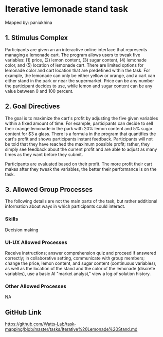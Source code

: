 # Iterative lemonade stand task

Mapped by: paniukhina 

## 1. Stimulus Complex 
Participants are given an an interactive online interface that represents managing a lemonade cart. The program allows users to tweak five variables: (1) price, (2) lemon content, (3) sugar content, (4) lemonade color, and (5) location of lemonade cart. There are limited options for lemonade color and cart location that are predefined within the task. For example, the lemonade can only be either yellow or orange, and a cart can either stand in the park or near the supermarket. Price can be any number the participant decides to use, while lemon and sugar content can be any value between 0 and 100 percent.

## 2. Goal Directives 
The goal is to maximize the cart's profit by adjusting the five given variables within a fixed amount of time. For example, participants can decide to sell their orange lemonade in the park with 20% lemon content and 5% sugar content for $3 a glass. There is a formula in the program that quantifies the cart's profit and shows participants instant feedback. Participants will not be told that they have reached the maximum possible profit; rather, they simply see feedback about the current profit and are able to adjust as many times as they want before they submit.

Participants are evaluated based on their profit. The more profit their cart makes after they tweak the variables, the better their performance is on the task.

## 3. Allowed Group Processes 
The following details are not the main parts of the task, but rather additional information about ways in which participants could interact.

### Skills 
Decision making

### UI-UX Allowed Processes
Receive instructions; answer comprehension quiz and proceed if answered correctly; in collaborative setting, communicate with group members; change the price, lemon content, and sugar content (continuous variables), as well as the location of the stand and the color of the lemonade (discrete variables), use a basic AI "market analyst,"  view a log of solution history.

### Other Allowed Processes
NA

## GitHub Link 
https://github.com/Watts-Lab/task-mapping/blob/master/tasks/Iterative%20Lemonade%20Stand.md
